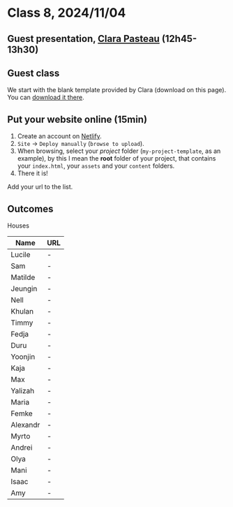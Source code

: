 # Class 8, 2024/11/04

## Guest presentation, [Clara Pasteau](https://www.clarapasteau.com) (12h45-13h30)

## Guest class

We start with the blank template provided by Clara (download on this page). You can [download it there](https://github.com/francois-gm/go-kabk-y1a/blob/main/08%20-%2020241104%20-%20Guest%20visit/starterkit.zip).

## Put your website online (15min)

1) Create an account on [Netlify](https://app.netlify.com).
2) `Site` -> `Deploy manually` (`browse to upload`).
3) When browsing, select your *project* folder (`my-project-template`, as an example), by this I mean the **root** folder of your project, that contains your `index.html`, your `assets` and your `content` folders.
4) There it is!

Add your url to the list.

## Outcomes

Houses

| Name | URL |
| -- | -------------- |
| Lucile | - |
| Sam | - |
| Matilde | - |
| Jeungin | - |
| Nell | - |
| Khulan | - |
| Timmy | - |
| Fedja | - |
| Duru | - |
| Yoonjin | - |
| Kaja | - |
| Max | - |
| Yalizah | - |
| Maria | - |
| Femke | - |
| Alexandr | - |
| Myrto | - |
| Andrei | - |
| Olya | - |
| Mani | - |
| Isaac | - |
| Amy | - |
